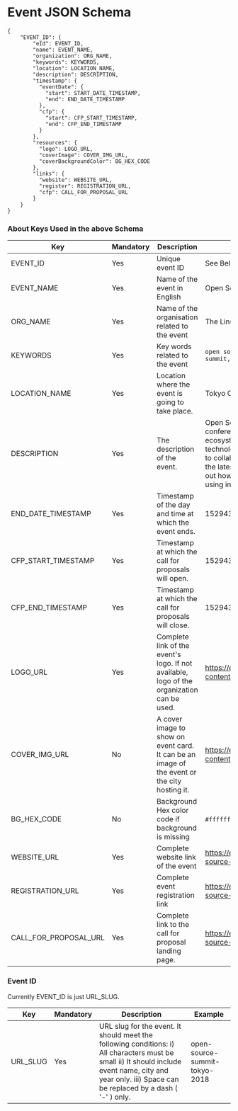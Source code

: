 # Event JSON Schema

```
{
    "EVENT_ID": {
        "eId": EVENT_ID,
        "name": EVENT_NAME,
        "organization": ORG_NAME,
        "keywords": KEYWORDS,
        "location": LOCATION_NAME,
        "description": DESCRIPTION,
        "timestamp": {
          "eventDate": {
            "start": START_DATE_TIMESTAMP,
            "end": END_DATE_TIMESTAMP
          },
          "cfp": {
            "start": CFP_START_TIMESTAMP,
            "end": CFP_END_TIMESTAMP
          }
        },
        "resources": {
          "logo": LOGO_URL,
          "coverImage": COVER_IMG_URL,
          "coverBackgroundColor": BG_HEX_CODE
        },
        "links": {
          "website": WEBSITE_URL,
          "register": REGISTRATION_URL,
          "cfp": CALL_FOR_PROPOSAL_URL
        }
    }
}
```

### About Keys Used in the above Schema

| Key                   | Mandatory | Description | Example |
|-----------------------|-----------|-------------|---------|
| EVENT_ID              | Yes       | Unique event ID | See Below |
| EVENT_NAME            | Yes       | Name of the event in English | Open Source Summit 2018                                                                  |
| ORG_NAME              | Yes       | Name of the organisation related to the event | The Linux Foundation                                                            |
| KEYWORDS              | Yes       | Key words related to the event  | `open source summit, open source, japan, os summit, summit 2018` |
| LOCATION_NAME         | Yes       | Location where the event is going to take place.| Tokyo Conference Center Ariake, Tokyo, Japan |
| DESCRIPTION           | Yes       | The description of the event. | Open Source Summit Japan is the leading conference in Japan connecting the open source ecosystem under one roof, providing a forum for technologists and open source industry leaders to collaborate and share information, learn about the latest in open source technologies and find out how to gain a competitive advantage by using innovative open solutions. |
| END_DATE_TIMESTAMP    | Yes       | Timestamp of the day and time at which the event ends.| 1529433000000 for 20th June 2018 |
| CFP_START_TIMESTAMP   | Yes       | Timestamp at which the call for proposals will open.| 1529433000000 for 20th June 2018 |
| CFP_END_TIMESTAMP     | Yes       | Timestamp at which the call for proposals will close.| 1529433000000 for 20th June 2018 |
| LOGO_URL              | Yes       | Complete link of the event's logo. If not available, logo of the organization can be used. | https://events.linuxfoundation.org/wp-content/uploads/2017/11/logo_ossummit_jp.png |
| COVER_IMG_URL         | No       | A cover image to show on event card. It can be an image of the event or the city hosting it. | https://events.linuxfoundation.org/wp-content/uploads/2017/11/tokyo-2.jpg |
| BG_HEX_CODE           | No       | Background Hex color code if background is missing | `#ffffff` for white |
| WEBSITE_URL           | Yes       | Complete website link of the event| https://events.linuxfoundation.org/events/open-source-summit-japan-2018/ |
| REGISTRATION_URL      | Yes       | Complete event registration link| https://events.linuxfoundation.org/events/open-source-summit-japan-2018/attend/register/ |
| CALL_FOR_PROPOSAL_URL | Yes       | Complete link to the call for proposal landing page.| https://events.linuxfoundation.org/events/open-source-summit-japan-2018/program/cfp/ |


### Event ID

Currently EVENT_ID is just URL_SLUG.

| Key                   | Mandatory | Description | Example |
|-----------------------|-----------|-------------|---------|
| URL_SLUG              | Yes       | URL slug for the event. It should meet the following conditions: i) All characters must be small ii) It should include event name, city and year only. iii) Space can be replaced by a dash ( '-' ) only. | open-source-summit-tokyo-2018 |
